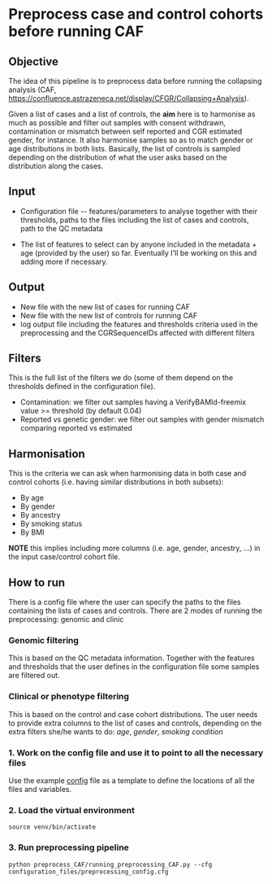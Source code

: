 # Preprocess case and control cohorts before running CAF

## Objective
The idea of this pipeline is to preprocess data before running the collapsing analysis (CAF, https://confluence.astrazeneca.net/display/CFGR/Collapsing+Analysis). 

Given a list of cases and a list of controls, the **aim** here is to harmonise as much as possible and filter out samples with consent withdrawn, contamination or mismatch between self reported and CGR estimated gender, for instance. It also harmonise samples so as to match gender or age distributions in both lists. Basically, the list of controls is sampled depending on the distribution of what the user asks based on the distribution along the cases.

## Input

- Configuration file -- features/parameters to analyse together with their thresholds, paths to the files including the list of cases and controls, path to the QC metadata

- The list of features to select can by anyone included in the metadata + age (provided by the user) so far. Eventually I'll be working on this and adding more if necessary.


## Output

- New file with the new list of cases for running CAF
- New file with the new list of controls for running CAF
- log output file including the features and thresholds criteria used in the preprocessing and the CGRSequenceIDs affected with different filters

## Filters

This is the full list of the filters we do (some of them depend on the thresholds defined in the configuration file).

- Contamination: we filter out samples having a VerifyBAMId-freemix value >= threshold (by default 0.04)
- Reported vs genetic gender: we filter out samples with gender mismatch comparing reported vs estimated


## Harmonisation

This is the criteria we can ask when harmonising data in both case and control cohorts (i.e. having similar distributions in both subsets):

- By age
- By gender
- By ancestry
- By smoking status
- By BMI

**NOTE** this implies including more columns (i.e. age, gender, ancestry, ...) in the input case/control cohort file.

## How to run
There is a config file where the user can specify the paths to the files containing the lists of cases and controls. There are 2 modes of running the preprocessing: genomic and clinic

### Genomic filtering
This is based on the QC metadata information. Together with the features and thresholds that the user defines in the configuration file some samples are filtered out.

### Clinical or phenotype filtering
This is based on the control and case cohort distributions. The user needs to provide extra columns to the list of cases and controls, depending on the extra filters she/he wants to do: _age_, _gender_, _smoking condition_


### 1. Work on the config file and use it to point to all the necessary files
Use the example [config](https://github.com/AstraZeneca-CGR/preprocess_CAF/blob/master/configuration_files/preprocessing_config.cfg) file as a template to define the locations of all the files and variables.

### 2. Load the virtual environment
```
source venv/bin/activate

```

### 3. Run preprocessing pipeline
```
python preprocess_CAF/running_preprocessing_CAF.py --cfg configuration_files/preprocessing_config.cfg

```

